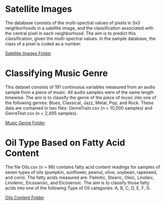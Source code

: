 # Satellite Images

The database consists of the multi-spectral values of pixels in 3x3
neighborhoods in a satellite image, and the classification associated
with the central pixel in each neighborhood. The aim is to predict this
classification, given the multi-spectral values. In the sample database,
the class of a pixel is coded as a number.

[Satellite Images Folder](https://github.com/mikiwieczorek/Machine-Learning-Supervised-Learning/tree/master/Nearest%20Neighbor%20and%20Naive%20Bayes%20Classifiers/Satellite_Images)

# Classifying Music Genre

This dataset consists of 191 continuous variables measured from an audio sample from a piece of music.  All audio samples were of the same length timewise. The aim is to classify the genre of the piece of music into one of the following genres: Blues, Classical, Jazz, Metal, Pop, and Rock. These data are contained in two files: GenreTrain.csv (n = 10,000 samples) and GenreTest.csv (n = 2,495 samples).  

[Music Genre Folder](https://github.com/mikiwieczorek/Machine-Learning-Supervised-Learning/tree/master/Nearest%20Neighbor%20and%20Naive%20Bayes%20Classifiers/Music_Genre)

# Oil Type Based on Fatty Acid Content

The file Oils.csv (n = 96) contains fatty acid content readings for samples of seven types of oils (pumpkin, sunflower, peanut, olive, soybean, rapeseed, and corn). The fatty acids measured are: Palmitic, Stearic, Oleic, Linoleic, Linolenic, Eicosanoic, and Eicosenoic. The aim is to classify those fatty acids into one of the following Type of Oil categories: A, B, C, D, E, F, G.

[Oils Content Folder](https://github.com/mikiwieczorek/Machine-Learning-Supervised-Learning/tree/master/Nearest%20Neighbor%20and%20Naive%20Bayes%20Classifiers/Oil_Based_Fatty_Acid_Content)
